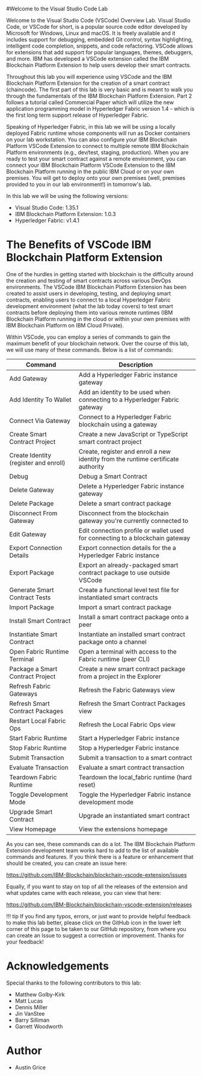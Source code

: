 
#Welcome to the Visual Studio Code Lab

Welcome to the Visual Studio Code (VSCode) Overview Lab. Visual Studio Code, or VSCode for short, is a popular source code editor developed by Microsoft for Windows, Linux and macOS. It is freely available and it includes support for debugging, embedded Git control, syntax highlighting, intelligent code completion, snippets, and code refactoring. VSCode allows for extensions that add support for popular languages, themes, debuggers, and more. IBM has developed a VSCode extension called the IBM Blockchain Platform Extension to help users develop their smart contracts. 

Throughout this lab you will experience using VSCode and the IBM Blockchain Platform Extension for the creation of a smart contract (chaincode). The first part of this lab is very basic and is meant to walk you through the fundamentals of the IBM Blockchain Platform Extension. Part 2 follows a tutorial called Commercial Paper which will utilize the new application programming model in Hyperledger Fabric version 1.4 - which is the first long term
support release of Hyperledger Fabric.

Speaking of Hyperledger Fabric, in this lab we will be using a locally deployed Fabric runtime whose components will run as Docker containers on your lab workstation. 
You can also configure your IBM Blockchain Platform VSCode Extension to connect to multiple remote IBM Blockchain Platform environments (e.g., dev/test, staging, production). When you are ready to test your smart contract against a remote environment, 
you can connect your IBM Blockchain Platform VSCode
Extension to the IBM Blockchain Platform running in the public IBM Cloud or on your own premises. You will get to deploy onto your own premises (well, premises provided to you in our lab environment!) in tomorrow's lab. 

In this lab we will be using the following versions:

-   Visual Studio Code: 1.35.1
-   IBM Blockchain Platform Extension: 1.0.3
-   Hyperledger Fabric: v1.4.1

The Benefits of VSCode IBM Blockchain Platform Extension
===========================================================

One of the hurdles in getting started with blockchain is the difficulty around the creation and testing of smart contracts across various DevOps environments. The VSCode IBM Blockchain Platform Extension has been created to assist users in developing, testing, and deploying smart contracts, enabling users to connect to a local Hyperledger Fabric development environment (what the lab today covers) to test smart contracts before deploying them into various remote runtimes (IBM Blockchain Platform
running in the cloud or within your own premises with IBM Blockchain Platform on IBM Cloud Private).

Within VSCode, you can employ a series of commands to gain the maximum
benefit of your blockchain network. Over the course of this lab, we will
use many of these commands. Below is a list of commands:

| Command                               | Description                                                                       |
|---------------------------------------|-----------------------------------------------------------------------------------|
| Add Gateway                           | Add a Hyperledger Fabric instance gateway                                         |
| Add Identity To Wallet                | Add an identity to be used when connecting to a Hyperledger Fabric gateway        |
| Connect Via Gateway                   | Connect to a Hyperledger Fabric blockchain using a gateway                        |
| Create Smart Contract Project         | Create a new JavaScript or TypeScript smart contract project                      |
| Create Identity (register and enroll) | Create, register and enroll a new identity from the runtime certificate authority |
| Debug                                 | Debug a Smart Contract                                                            |
| Delete Gateway                        | Delete a Hyperledger Fabric instance gateway                                      |
| Delete Package                        | Delete a smart contract package                                                   |
| Disconnect From Gateway               | Disconnect from the blockchain gateway you're currently connected to              |
| Edit Gateway                          | Edit connection profile or wallet used for connecting to a blockchain gateway     |
| Export Connection Details             | Export connection details for the a Hyperledger Fabric instance                   |
| Export Package                        | Export an already-packaged smart contract package to use outside VSCode           |
| Generate Smart Contract Tests         | Create a functional level test file for instantiated smart contracts              |
| Import Package                        | Import a smart contract package                                                   |
| Install Smart Contract                | Install a smart contract package onto a peer                                      |
| Instantiate Smart Contract            | Instantiate an installed smart contract package onto a channel                    |
| Open Fabric Runtime Terminal          | Open a terminal with access to the Fabric runtime (peer CLI)                      |
| Package a Smart Contract Project      | Create a new smart contract package from a project in the Explorer                |
| Refresh Fabric Gateways               | Refresh the Fabric Gateways view                                                  |
| Refresh Smart Contract Packages       | Refresh the Smart Contract Packages view                                          |
| Restart Local Fabric Ops              | Refresh the Local Fabric Ops view                                                 |
| Start Fabric Runtime                  | Start a Hyperledger Fabric instance                                               |
| Stop Fabric Runtime                   | Stop a Hyperledger Fabric instance                                                |
| Submit Transaction                    | Submit a transaction to a smart contract                                          |
| Evaluate Transaction                  | Evaluate a smart contract transaction                                             |
| Teardown Fabric Runtime               | Teardown the local_fabric runtime (hard reset)                                    |
| Toggle Development Mode               | Toggle the Hyperledger Fabric instance development mode                           |
| Upgrade Smart Contract                | Upgrade an instantiated smart contract                                            |
| View Homepage                         | View the extensions homepage                                                      |

As you can see, these commands can do a lot. The IBM Blockchain
Platform Extension development team works hard to add to the list of available commands and features.
If you think there is a feature or enhancement that should be created, you can create
an issue here:

<https://github.com/IBM-Blockchain/blockchain-vscode-extension/issues>

Equally, if you want to stay on top of all the releases of the extension
and what updates came with each release, you can view that here:

<https://github.com/IBM-Blockchain/blockchain-vscode-extension/releases>

!!! tip
    If you find any typos, errors, or just want to provide helpful feedback to make this lab better, please click on the GitHub icon in the lower left corner of this page to be taken to our GitHub repository, from where you can create an Issue to suggest a correction or improvement. Thanks for your feedback!

# Acknowledgements
Special thanks to the following contributors to this lab:

* Matthew Golby-Kirk
* Matt Lucas
* Dennis Miller
* Jin VanStee
* Barry Silliman
* Garrett Woodworth

# Author
* Austin Grice

